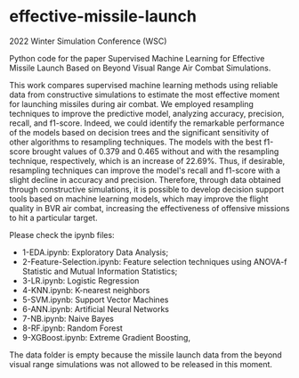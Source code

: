 # effective-missile-launch
2022 Winter Simulation Conference (WSC)

Python code for the paper Supervised Machine Learning for Effective Missile Launch Based on Beyond Visual Range Air Combat Simulations.

This work compares supervised machine learning methods using reliable data from constructive simulations to estimate the most effective moment for launching missiles during air combat. We employed resampling techniques to improve the predictive model, analyzing accuracy, precision, recall, and f1-score. Indeed, we could identify the remarkable performance of the models based on decision trees and the significant sensitivity of other algorithms to resampling techniques. The models with the best f1-score brought values of $0.379$ and $0.465$ without and with the resampling technique, respectively, which is an increase of $22.69$%. Thus, if desirable, resampling techniques can improve the model's recall and f1-score with a slight decline in accuracy and precision. Therefore, through data obtained through constructive simulations, it is possible to develop decision support tools based on machine learning models, which may improve the flight quality in BVR air combat, increasing the effectiveness of offensive missions to hit a particular target.

Please check the ipynb files:

* 1-EDA.ipynb: Exploratory Data Analysis;
* 2-Feature-Selection.ipynb: Feature selection techniques using ANOVA-f Statistic and Mutual Information Statistics;
* 3-LR.ipynb: Logistic Regression
* 4-KNN.ipynb: K-nearest neighbors
* 5-SVM.ipynb: Support Vector Machines
* 6-ANN.ipynb: Artificial Neural Networks
* 7-NB.ipynb: Naive Bayes
* 8-RF.ipynb: Random Forest
* 9-XGBoost.ipynb:  Extreme Gradient Boosting,

The data folder is empty because the missile launch data from the beyond visual range simulations was not allowed to be released in this moment.
